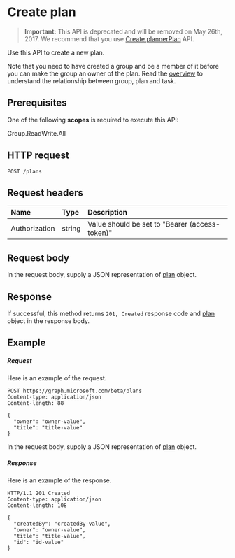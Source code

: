# Create plan

>**Important:** This API is deprecated and will be removed on May 26th, 2017. We recommend that you use [Create plannerPlan](planner_post_plans.md) API.

Use this API to create a new plan. 

Note that you need to have created a group and be a member of it before you can make the group an owner of the plan. Read the [overview](../resources/tasks_overview.md) to understand the relationship between group, plan and task.


## Prerequisites
One of the following **scopes** is required to execute this API:
 
Group.ReadWrite.All

## HTTP request
<!-- { "blockType": "ignored" } -->
```http
POST /plans

```
## Request headers
| Name       | Type | Description|
|:---------------|:--------|:----------|
| Authorization  | string  | Value should be set to "Bearer (access-token)" |

## Request body
In the request body, supply a JSON representation of [plan](../resources/plan.md) object.


## Response
If successful, this method returns `201, Created` response code and [plan](../resources/plan.md) object in the response body.

## Example
##### Request
Here is an example of the request.
<!-- {
  "blockType": "request",
  "name": "create_plan_from_plans"
}-->
```http
POST https://graph.microsoft.com/beta/plans
Content-type: application/json
Content-length: 88

{
  "owner": "owner-value",
  "title": "title-value"
}
```
In the request body, supply a JSON representation of [plan](../resources/plan.md) object.
##### Response
Here is an example of the response.
<!-- {
  "blockType": "response",
  "truncated": true,
  "@odata.type": "microsoft.graph.plan"
} -->
```http
HTTP/1.1 201 Created
Content-type: application/json
Content-length: 108

{
  "createdBy": "createdBy-value",
  "owner": "owner-value",
  "title": "title-value",
  "id": "id-value"
}
```

<!-- uuid: 8fcb5dbc-d5aa-4681-8e31-b001d5168d79
2015-10-25 14:57:30 UTC -->
<!-- {
  "type": "#page.annotation",
  "description": "Create plan",
  "keywords": "",
  "section": "documentation",
  "tocPath": ""
}-->